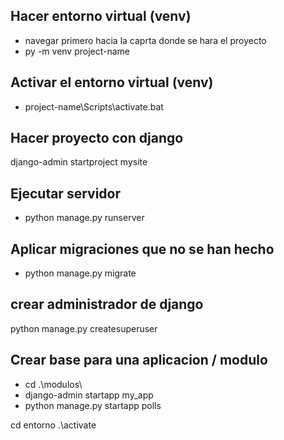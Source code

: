 ## Hacer entorno virtual (venv)
- navegar primero hacia la caprta donde se hara el proyecto
- py -m venv project-name

## Activar el entorno virtual (venv)
- project-name\Scripts\activate.bat 


## Hacer proyecto con django
django-admin startproject mysite


## Ejecutar servidor
 - python manage.py runserver

## Aplicar migraciones que no se han hecho
- python manage.py migrate 


## crear administrador de django
python manage.py createsuperuser

## Crear base para una aplicacion / modulo
- cd .\modulos\   
- django-admin startapp my_app
- python manage.py startapp polls







cd entorno
.\activate
